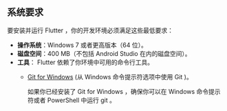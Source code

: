 ## 系统要求

要安装并运行 Flutter ，你的开发环境必须满足这些最低要求：

* **操作系统**：Windows 7 或者更高版本（64 位）。
* **磁盘空间**：400 MB（不包括 Android Studio 在内的磁盘空间）。
* **工具**： Flutter 依赖了你环境中可用的命令行工具。
  * [Git for Windows](https://git-scm.com/download/win) (从 Windows 命令提示符选项中使用 Git )。
    
    
     如果你已经安装了 Git for Windows ，确保你可以在 Windows 命令提示符或者 PowerShell 中运行 git 。

